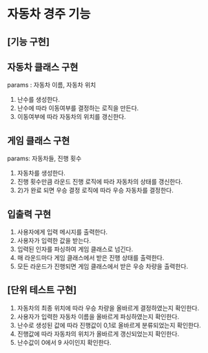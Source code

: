 # 자동차 경주 기능

## [기능 구현]

## 자동차 클래스 구현
params : 자동차 이름, 자동차 위치
1) 난수를 생성한다.
2) 난수에 따라 이동여부를 결정하는 로직을 만든다.
3) 이동여부에 따라 자동차의 위치를 갱신한다.

## 게임 클래스 구현
params: 자동차들, 진행 횟수
1) 자동차를 생성한다.
2) 진행 횟수만큼 라운드 진행 로직에 따라 자동차의 상태를 갱신한다.
3) 2)가 완료 되면 우승 결정 로직에 따라 우승 자동차를 결정한다.

## 입출력 구현
1) 사용자에게 입력 메시지를 출력한다.
2) 사용자가 입력한 값을 받는다.
3) 입력된 인자를 파싱하여 게임 클래스로 넘긴다.
4) 매 라운드마다 게임 클래스에서 받은 진행 상태를 출력한다.
5) 모든 라운드가 진행되면 게임 클래스에서 받은 우승 차량을 출력한다.


## [단위 테스트 구현]

1) 자동차의 최종 위치에 따라 우승 차량을 올바르게 결정하였는지 확인한다.
2) 사용자가 입력한 자동차 이름을 올바르게 파싱하였는지 확인한다.
3) 난수로 생성된 값에 따라 진행값이 0,1로 올바르게 분류되었는지 확인한다.
4) 진행값에 따라 자동차의 위치가 올바르게 갱신되었는지 확인한다.
5) 난수값이 0에서 9 사이인지 확인한다.
